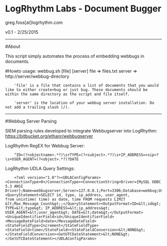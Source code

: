 # LogRhythm Labs - Document Bugger
 
 greg.foss[at]logrhythm.com

 v0.1 - 2/25/2015

-----

#About

This script simply automates the process of embedding webbugs in documents.

#Howto
		usage:
		webbug.sh [file] [server]
			file	=> files.txt
			server	=> http://server/webbug-directory

		'file' is a file that contains a list of documents that you would like to either create+bug or just bug. These documents should be within the same directory as the script and file itself.

		'server' is the location of your webbug server installation. Do not add a trailing slash (/).

-----

#Webbug Server Parsing
		
SIEM parsing rules developed to integrate Webbugserver into LogRhythm: https://bitbucket.org/ethanr/webbugserver

LogRhythm RegEX for Webbug Server:
		
		^ID=(?<objectname>.*?)\s+TYPE=(?<subject>.*?)\s+IP_ADDRESS=<sip>?\s+USER_AGENT=(?<object>.*?)?DATE

LogRhythm UDLA Query Settings:
		
		<?xml version="1.0"?><UDLAConfigParams><ConnectionType>0</ConnectionType><ConnectionString>Driver={MySQL ODBC 5.3 ANSI Driver};Name=webbugserver;Server=127.0.0.1;Port=3306;Database=webbug;User=adhd;Password=adhd;Option=3</ConnectionString><QueryStatement>SELECT id, type, ip_address, user_agent, from_unixtime( time) as date, time FROM requests LIMIT &lt;Max_Message_Count&gt;;</QueryStatement><OutputFormat>ID=&lt;id&gt; TYPE=&lt;type&gt; IP_ADDRESS=&lt;ip_address&gt; USER_AGENT=&lt;user_agent&gt; DATE=&lt;date&gt;</OutputFormat><UniqueIdentifierField>id</UniqueIdentifierField><MessageDateField>date</MessageDateField><StateFieldType>Increment</StateFieldType><StateField>time</StateField><StateFieldConversion>&lt;NONE&gt;</StateFieldConversion><GetUTCDateStatement>&lt;NONE&gt;</GetUTCDateStatement></UDLAConfigParams>